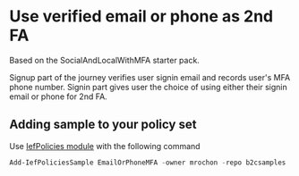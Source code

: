 # Use verified email or phone as 2nd FA

Based on the SocialAndLocalWithMFA starter pack.

Signup part of the journey verifies user signin email and records user's MFA phone number.
Signin part gives user the choice of using either their signin email or phone for 2nd FA.

## Adding sample to your policy set

Use [IefPolicies module](https://www.powershellgallery.com/packages/IefPolicies) with the following command

```PowerShell
Add-IefPoliciesSample EmailOrPhoneMFA -owner mrochon -repo b2csamples
```